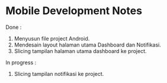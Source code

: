 # Mobile Development Notes
Done :
1. Menyusun file project Android.
2. Mendesain layout halaman utama Dashboard dan Notifikasi.
3. Slicing tampilan halaman utama dashboard ke project.


In progress :
1. Slicing tampilan notifikasi ke project.
